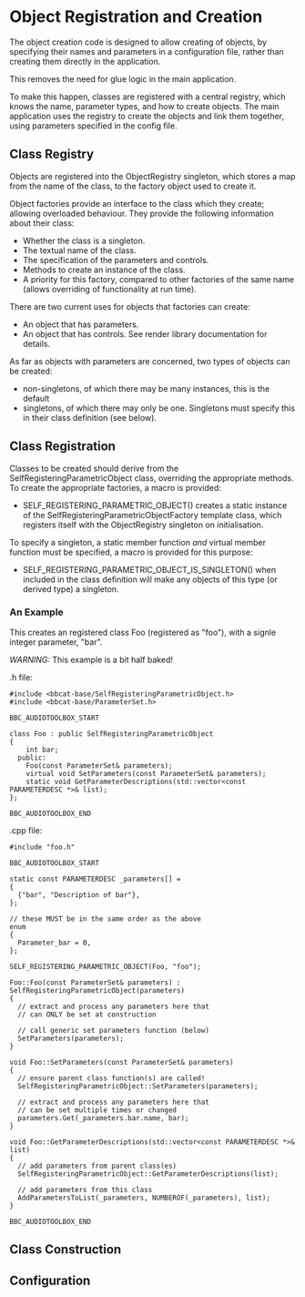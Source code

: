 # Object Registration and Creation

The object creation code is designed to allow creating of objects, by
specifying their names and parameters in a configuration file, rather than
creating them directly in the application.

This removes the need for glue logic in the main application.

To make this happen, classes are registered with a central registry, which
knows the name, parameter types, and how to create objects. The main
application uses the registry to create the objects and link them together,
using parameters specified in the config file.

## Class Registry

Objects are registered into the ObjectRegistry singleton, which stores a map
from the name of the class, to the factory object used to create it.

Object factories provide an interface to the class which they create; allowing
overloaded behaviour. They provide the following information about their class:

- Whether the class is a singleton.
- The textual name of the class.
- The specification of the parameters and controls.
- Methods to create an instance of the class.
- A priority for this factory, compared to other factories of the same name
  (allows overriding of functionality at run time).

There are two current uses for objects that factories can create:

- An object that has parameters.
- An object that has controls. See render library documentation for details.

As far as objects with parameters are concerned, two types of objects can be
created:

- non-singletons, of which there may be many instances, this is the default
- singletons, of which there may only be one. Singletons must specify this in
  their class definition (see below).

## Class Registration

Classes to be created should derive from the SelfRegisteringParametricObject
class, overriding the appropriate methods. To create the appropriate factories,
a macro is provided:

- SELF_REGISTERING_PARAMETRIC_OBJECT() creates a static instance of the
  SelfRegisteringParametricObjectFactory template class, which registers itself
  with the ObjectRegistry singleton on initialisation.

To specify a singleton, a static member function *and* virtual member function
must be specified, a macro is provided for this purpose:

- SELF_REGISTERING_PARAMETRIC_OBJECT_IS_SINGLETON() when included in the class
  definition will make any objects of this type (or derived type) a singleton.

### An Example

This creates an registered class Foo (registered as "foo"), with a signle integer parameter, "bar".

*WARNING:* This example is a bit half baked!

.h file:

~~~{.cpp}
#include <bbcat-base/SelfRegisteringParametricObject.h>
#include <bbcat-base/ParameterSet.h>

BBC_AUDIOTOOLBOX_START

class Foo : public SelfRegisteringParametricObject
{
    int bar;
  public:
    Foo(const ParameterSet& parameters);
    virtual void SetParameters(const ParameterSet& parameters);
    static void GetParameterDescriptions(std::vector<const PARAMETERDESC *>& list);
};

BBC_AUDIOTOOLBOX_END
~~~

.cpp file:

~~~{.cpp}
#include "foo.h"

BBC_AUDIOTOOLBOX_START

static const PARAMETERDESC _parameters[] =
{
  {"bar", "Description of bar"},
};

// these MUST be in the same order as the above
enum
{
  Parameter_bar = 0,
};
  
SELF_REGISTERING_PARAMETRIC_OBJECT(Foo, "foo");

Foo::Foo(const ParameterSet& parameters) : SelfRegisteringParametricObject(parameters)
{
  // extract and process any parameters here that
  // can ONLY be set at construction

  // call generic set parameters function (below)
  SetParameters(parameters);
}

void Foo::SetParameters(const ParameterSet& parameters)
{
  // ensure parent class function(s) are called!
  SelfRegisteringParametricObject::SetParameters(parameters);
  
  // extract and process any parameters here that
  // can be set multiple times or changed
  parameters.Get(_parameters.bar.name, bar);
}

void Foo::GetParameterDescriptions(std::vector<const PARAMETERDESC *>& list)
{
  // add parameters from parent class(es)
  SelfRegisteringParametricObject::GetParameterDescriptions(list);

  // add parameters from this class
  AddParametersToList(_parameters, NUMBEROF(_parameters), list);
}

BBC_AUDIOTOOLBOX_END
~~~

## Class Construction

## Configuration
